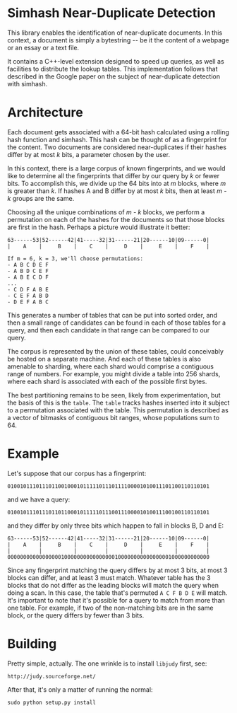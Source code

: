 Simhash Near-Duplicate Detection
================================
This library enables the identification of near-duplicate documents. In this 
context, a document is simply a bytestring -- be it the content of a webpage
or an essay or a text file.

It contains a C++-level extension designed to speed up queries, as well as 
facilities to distribute the lookup tables. This implementation follows that
described in the Google paper on the subject of near-duplicate detection with 
simhash.

Architecture
============
Each document gets associated with a 64-bit hash calculated using a rolling 
hash function and simhash. This hash can be thought of as a fingerprint for
the content. Two documents are considered near-duplicates if their hashes differ
by at most _k_ bits, a parameter chosen by the user.

In this context, there is a large corpus of known fingerprints, and we would 
like to determine all the fingerprints that differ by our query by _k_ or fewer
bits. To accomplish this, we divide up the 64 bits into at _m_ blocks, where 
_m_ is greater than _k_. If hashes A and B differ by at most _k_ bits, then at
least _m - k_ groups are the same.

Choosing all the unique combinations of _m - k_ blocks, we perform a permutation
on each of the hashes for the documents so that those blocks are first in the 
hash. Perhaps a picture would illustrate it better:

	63------53|52------42|41-----32|31------21|20------10|09------0|
	|    A    |     B    |    C    |     D    |     E    |    F    |
	
	If m = 6, k = 3, we'll choose permutations:
	- A B C D E F
	- A B D C E F
	- A B E C D F
	...
	- C D F A B E
	- C E F A B D
	- D E F A B C

This generates a number of tables that can be put into sorted order, and then a 
small range of candidates can be found in each of those tables for a query, and
then each candidate in that range can be compared to our query.

The corpus is represented by the union of these tables, could conceivably be
hosted on a separate machine. And each of these tables is also amenable to 
sharding, where each shard would comprise a contiguous range of numbers. For 
example, you might divide a table into 256 shards, where each shard is 
associated with each of the possible first bytes.

The best partitioning remains to be seen, likely from experimentation, but the
basis of this is the `table`. The `table` tracks hashes inserted into it subject
to a permutation associated with the table. This permutation is described as a
vector of bitmasks of contiguous bit ranges, whose populations sum to 64.

Example
=======

Let's suppose that our corpus has a fingerprint:

	0100101110111011001000101111101110111100001010011101100110110101

and we have a query:

	0100101110111011011000101111101110011100001010011100100110110101

and they differ by only three bits which happen to fall in blocks B, D and E:

	63------53|52------42|41-----32|31------21|20------10|09------0|
	|    A    |     B    |    C    |     D    |     E    |    F    |
	|         |          |         |          |          |         |
	0000000000000000010000000000000000100000000000000001000000000000

Since any fingerprint matching the query differs by at most 3 bits, at most 3
blocks can differ, and at least 3 must match. Whatever table has the 3 blocks 
that do not differ as the leading blocks will match the query when doing a scan.
In this case, the table that's permuted `A C F B D E` will match. It's important
to note that it's possible for a query to match from more than one table. For 
example, if two of the non-matching bits are in the same block, or the query 
differs by fewer than 3 bits.

Building
========

Pretty simple, actually. The one wrinkle is to install `libjudy` first, see:

	http://judy.sourceforge.net/

After that, it's only a matter of running the normal:

	sudo python setup.py install
